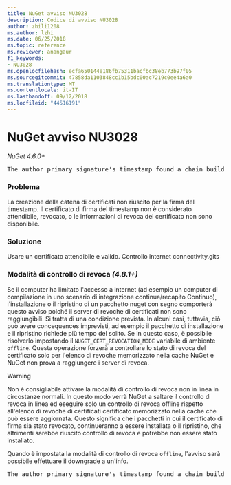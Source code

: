 ```yaml
---
title: NuGet avviso NU3028
description: Codice di avviso NU3028
author: zhili1208
ms.author: lzhi
ms.date: 06/25/2018
ms.topic: reference
ms.reviewer: anangaur
f1_keywords:
- NU3028
ms.openlocfilehash: ecfa650144e186fb75311bacfbc38eb773b97f05
ms.sourcegitcommit: 47858da1103848cc1b15bdc00ac7219c0ee4a6a0
ms.translationtype: MT
ms.contentlocale: it-IT
ms.lasthandoff: 09/12/2018
ms.locfileid: "44516191"
---
```

# <a name="nuget-warning-nu3028"></a>NuGet avviso NU3028

*NuGet 4.6.0+*

<pre>The author primary signature's timestamp found a chain building issue: The revocation function was unable to check revocation because the revocation server could not be reached. For more information, visit https://aka.ms/certificateRevocationMode</pre>

### <a name="issue"></a>Problema
La creazione della catena di certificati non riuscito per la firma del timestamp. Il certificato di firma del timestamp non è considerato attendibile, revocato, o le informazioni di revoca del certificato non sono disponibile.

### <a name="solution"></a>Soluzione
Usare un certificato attendibile e valido. Controllo internet connectivity.gits

### <a name="revocation-check-mode-481"></a>Modalità di controllo di revoca *(4.8.1+)*
Se il computer ha limitato l'accesso a internet (ad esempio un computer di compilazione in uno scenario di integrazione continua/recapito Continuo), l'installazione o il ripristino di un pacchetto nuget con segno comporterà questo avviso poiché il server di revoche di certificati non sono raggiungibili. Si tratta di una condizione prevista.
In alcuni casi, tuttavia, ciò può avere concequences imprevisti, ad esempio il pacchetto di installazione e il ripristino richiede più tempo del solito. Se in questo caso, è possibile risolverlo impostando il `NUGET_CERT_REVOCATION_MODE` variabile di ambiente `offline`. Questa operazione forzerà a controllare lo stato di revoca del certificato solo per l'elenco di revoche memorizzato nella cache NuGet e NuGet non prova a raggiungere i server di revoca.

> [!Warning]
> Non è consigliabile attivare la modalità di controllo di revoca non in linea in circostanze normali. In questo modo verrà NuGet a saltare il controllo di revoca in linea ed eseguire solo un controllo di revoca offline rispetto all'elenco di revoche di certificati certificato memorizzato nella cache che può essere aggiornata. Questo significa che i pacchetti in cui il certificato di firma sia stato revocato, continueranno a essere installata o il ripristino, che altrimenti sarebbe riuscito controllo di revoca e potrebbe non essere stato installato.

Quando è impostata la modalità di controllo di revoca `offline`, l'avviso sarà possibile effettuare il downgrade a un'info.

<pre>The author primary signature's timestamp found a chain building issue: The revocation function was unable to check revocation because the certificate is not available in the cached certificate revocation list and NUGET_CERT_REVOCATION_MODE environment variable has been set to offline. For more information, visit https://aka.ms/certificateRevocationMode.</pre>
